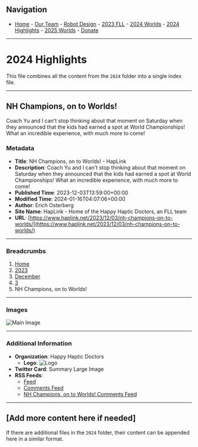 ## Navigation

- [Home](index.md) - [Our Team](our-team/index.md) - [Robot Design](happy-haptic-doctors-robot-design/index.md) - [2023 FLL](2023-fll/index.md) - [2024 Worlds](2024-worlds/index.md) - [2024 Highlights](2024/index.md) - [2025 Worlds](2025-worlds/index.md) - [Donate](donate/index.md)

---

# 2024 Highlights

This file combines all the content from the `2024` folder into a single index file.

---

## NH Champions, on to Worlds!

Coach Yu and I can't stop thinking about that moment on Saturday when they announced that the kids had earned a spot at World Championships! What an incredible experience, with much more to come!

### Metadata

- **Title**: NH Champions, on to Worlds! - HapLink
- **Description**: Coach Yu and I can't stop thinking about that moment on Saturday when they announced that the kids had earned a spot at World Championships! What an incredible experience, with much more to come!
- **Published Time**: 2023-12-03T13:59:00+00:00
- **Modified Time**: 2024-01-16T04:07:06+00:00
- **Author**: Erich Osterberg
- **Site Name**: HapLink - Home of the Happy Haptic Doctors, an FLL team
- **URL**: [https://www.haplink.net/2023/12/03/nh-champions-on-to-worlds/](https://www.haplink.net/2023/12/03/nh-champions-on-to-worlds/)

---

### Breadcrumbs

1. [Home](https://www.haplink.net/)
2. [2023](https://www.haplink.net/2023/)
3. [December](https://www.haplink.net/2023/12/)
4. [3](https://www.haplink.net/2023/12/03/)
5. NH Champions, on to Worlds!

---

### Images

![Main Image](https://www.haplink.net/wp-content/uploads/2023/12/Frame-15-01-2024-09-58-35.jpg)

---

### Additional Information

- **Organization**: Happy Haptic Doctors
  - **Logo**: ![Logo](https://www.haplink.net/wp-content/uploads/2024/01/Screenshot-2024-01-15-at-7.23.35 PM.png)
- **Twitter Card**: Summary Large Image
- **RSS Feeds**:
  - [Feed](../../../../feed/index.html)
  - [Comments Feed](../../../../comments/feed/index.html)
  - [NH Champions, on to Worlds! Comments Feed](feed/index.html)

---

## [Add more content here if needed]

If there are additional files in the `2024` folder, their content can be appended here in a similar format.